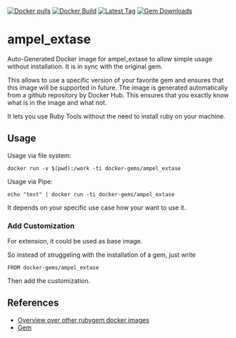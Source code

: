 [![Docker pulls](https://img.shields.io/docker/pulls/rubygem/ampel_extase.svg)](https://hub.docker.com/r/rubygem/ampel_extase/)
[![Docker Build](https://img.shields.io/docker/automated/rubygem/ampel_extase.svg)](https://hub.docker.com/r/rubygem/ampel_extase/)
[![Latest Tag](https://img.shields.io/github/tag/docker-rubygem/ampel_extase.svg)](https://hub.docker.com/r/rubygem/ampel_extase/)
[![Gem Downloads](https://img.shields.io/gem/dt/ampel_extase.svg)](https://rubygems.org/gems/ampel_extase/)
# ampel_extase

Auto-Generated Docker image for ampel_extase to allow simple usage without installation.
It is in sync with the original gem.

This allows to use a specific version of your favorite gem and ensures that this image will be supported in future.
The image is generated automatically from a github repository by Docker Hub.
This ensures that you exactly know what is in the image and what not.

It lets you use Ruby Tools without the need to install ruby on your machine.

## Usage

Usage via file system:

`docker run -v $(pwd):/work -ti docker-gems/ampel_extase`

Usage via Pipe:

`echo "test" | docker run -ti docker-gems/ampel_extase`

It depends on your specific use case how your want to use it.

### Add Customization

For extension, it could be used as base image.

So instead of struggeling with the installation of a gem, just write

`FROM docker-gems/ampel_extase`

Then add the customization.

## References

 - [Overview over other rubygem docker images](https://github.com/thinkbot/docker-rubygem)
 - [Gem](https://rubygems.org/gems/ampel_extase/)
